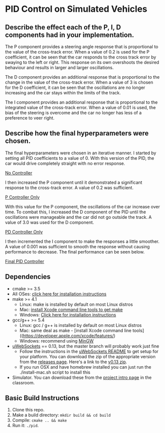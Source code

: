 # PID Control on Simulated Vehicles

## Describe the effect each of the P, I, D components had in your implementation.

The P component provides a steering angle response that is proportional to the value of the cross-track error. When a value of 0.2 is used for the P coefficient, it can be seen that the car responds to the cross track error by swaying to the left or right. This response on its own overshoots the desired behaviour and results in larger and larger oscillations.

The D component provides an additional response that is proportional to the change in the value of the cross-track error. When a value of 3 is chosen for the D coefficient, it can be seen that the oscillations are no longer increasing and the car stays within the limits of the track.

The I component provides an additional response that is proportional to the integrated value of the cross-track error. When a value of 0.01 is used, the bias of the steering is overcome and the car no longer has less of a preference to veer right.

## Describe how the final hyperparameters were chosen.

The final hyperparameters were chosen in an iterative manner. I started by setting all PID coefficients to a value of 0. With this version of the PID, the car would drive completely straight with no error response. 

[No Controller](https://youtu.be/iu7LkELocBg)

I then increased the P component until it demonstrated a significant response to the cross-track error. A value of 0.2 was sufficient. 

[P Controller Only](https://youtu.be/hltDnF9vOcU)


With this value for the P component, the oscillations of the car increase over time. To combat this, I increased the D component of the PID until the oscillations were manageable and the car did not go outside the track. A value of 3.0 was used for the D component.

[PD Controller Only](https://youtu.be/z52d4O9o2AEU)

I then incremented the I component to make the responses a little smoother. A value of 0.001 was sufficient to smooth the response without causing performance to decrease. The final performance can be seen below.

[Final PID Controller](https://youtu.be/QRBpIXL-tLI)

## Dependencies

* cmake >= 3.5
 * All OSes: [click here for installation instructions](https://cmake.org/install/)
* make >= 4.1
  * Linux: make is installed by default on most Linux distros
  * Mac: [install Xcode command line tools to get make](https://developer.apple.com/xcode/features/)
  * Windows: [Click here for installation instructions](http://gnuwin32.sourceforge.net/packages/make.htm)
* gcc/g++ >= 5.4
  * Linux: gcc / g++ is installed by default on most Linux distros
  * Mac: same deal as make - [install Xcode command line tools]((https://developer.apple.com/xcode/features/)
  * Windows: recommend using [MinGW](http://www.mingw.org/)
* [uWebSockets](https://github.com/uWebSockets/uWebSockets) == 0.13, but the master branch will probably work just fine
  * Follow the instructions in the [uWebSockets README](https://github.com/uWebSockets/uWebSockets/blob/master/README.md) to get setup for your platform. You can download the zip of the appropriate version from the [releases page](https://github.com/uWebSockets/uWebSockets/releases). Here's a link to the [v0.13 zip](https://github.com/uWebSockets/uWebSockets/archive/v0.13.0.zip).
  * If you run OSX and have homebrew installed you can just run the ./install-mac.sh script to install this
* Simulator. You can download these from the [project intro page](https://github.com/udacity/CarND-PID-Control-Project/releases) in the classroom.

## Basic Build Instructions

1. Clone this repo.
2. Make a build directory: `mkdir build && cd build`
3. Compile: `cmake .. && make`
4. Run it: `./pid`. 

